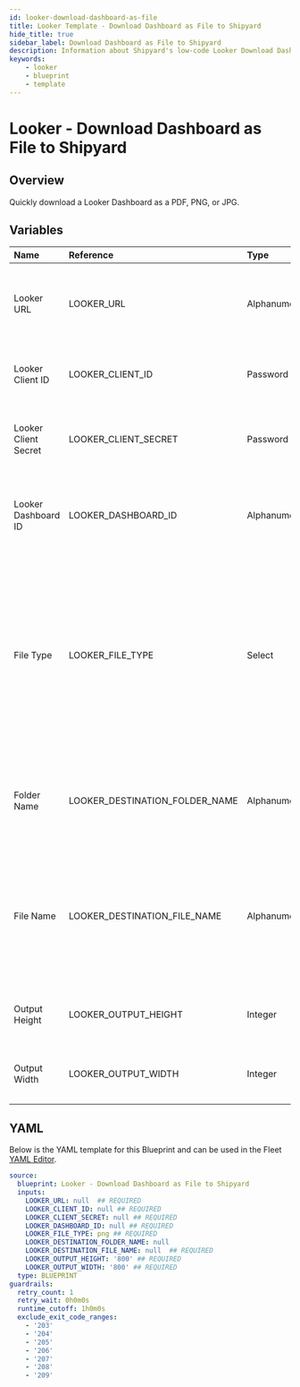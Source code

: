 ```yaml
---
id: looker-download-dashboard-as-file
title: Looker Template - Download Dashboard as File to Shipyard
hide_title: true
sidebar_label: Download Dashboard as File to Shipyard
description: Information about Shipyard's low-code Looker Download Dashboard as File to Shipyard blueprint. Quickly download a Looker Dashboard as a  PDF, PNG, or JPG.  
keywords:
    - looker
    - blueprint
    - template
---
```


# Looker - Download Dashboard as File to Shipyard

## Overview
Quickly download a Looker Dashboard as a  PDF, PNG, or JPG.


## Variables

| Name | Reference | Type | Required | Default | Options | Description |
|:-----|:----------|:-----|:---------|:--------|:--------|:------------|
| Looker URL | LOOKER_URL  | Alphanumeric |:white_check_mark: | - | - | The base URL of your organization's looker instance. Include https:// |
| Looker Client ID | LOOKER_CLIENT_ID  | Password |:white_check_mark: | - | - | The Client ID generated from Looker for API access |
| Looker Client Secret | LOOKER_CLIENT_SECRET  | Password |:white_check_mark: | - | - | The secret key generated from Looker for API access |
| Looker Dashboard ID | LOOKER_DASHBOARD_ID  | Alphanumeric |:white_check_mark: | - | - | The identifier for the specific Dashboard you are intending to download |
| File Type | LOOKER_FILE_TYPE  | Select |:white_check_mark: | `png` | PDF (.pdf): `pdf`<br></br><br></br>PNG (.png): `png`<br></br><br></br>JPG (.jpg): `jpg`<br></br><br></br> | The type of file that will be generated from the Dashboard. |
| Folder Name | LOOKER_DESTINATION_FOLDER_NAME  | Alphanumeric |:heavy_minus_sign: | - | - | Folder where the file will be created. Leave blank to store in the current working directory |
| File Name | LOOKER_DESTINATION_FILE_NAME  | Alphanumeric |:white_check_mark: | - | - | File name that will be created for the Look being downloaded. Include the extension and ensure that it matches the selected File Type. |
| Output Height | LOOKER_OUTPUT_HEIGHT  | Integer |:white_check_mark: | `"800"` | - | The size (in pixels) for the height of the downloaded dashboard |
| Output Width | LOOKER_OUTPUT_WIDTH  | Integer |:white_check_mark: | `"800"` | - | The size (in pixels) for the width of the downloaded dashboard |


## YAML
Below is the YAML template for this Blueprint and can be used in the Fleet [YAML Editor](../../reference/fleets/yaml-editor.md).
```yaml
source:
  blueprint: Looker - Download Dashboard as File to Shipyard
  inputs:
    LOOKER_URL: null  ## REQUIRED
    LOOKER_CLIENT_ID: null ## REQUIRED
    LOOKER_CLIENT_SECRET: null ## REQUIRED
    LOOKER_DASHBOARD_ID: null ## REQUIRED
    LOOKER_FILE_TYPE: png ## REQUIRED
    LOOKER_DESTINATION_FOLDER_NAME: null
    LOOKER_DESTINATION_FILE_NAME: null  ## REQUIRED
    LOOKER_OUTPUT_HEIGHT: '800' ## REQUIRED
    LOOKER_OUTPUT_WIDTH: '800' ## REQUIRED
  type: BLUEPRINT
guardrails:
  retry_count: 1
  retry_wait: 0h0m0s
  runtime_cutoff: 1h0m0s
  exclude_exit_code_ranges:
    - '203'
    - '204'
    - '205'
    - '206'
    - '207'
    - '208'
    - '209'

```
